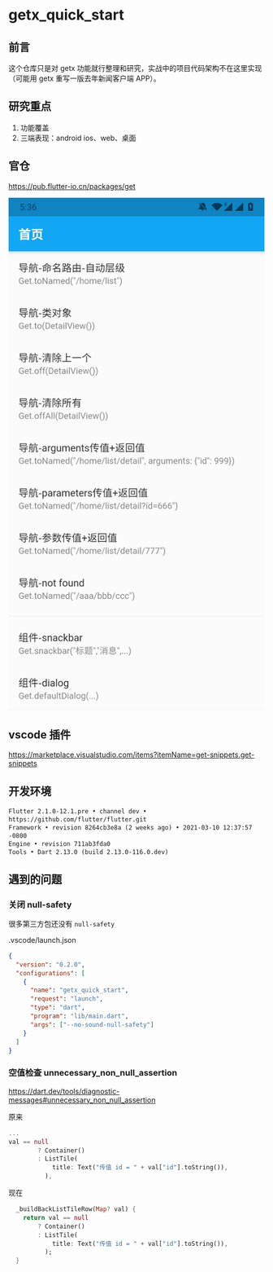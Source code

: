 # getx_quick_start

## 前言

这个仓库只是对 getx 功能就行整理和研究，实战中的项目代码架构不在这里实现（可能用 getx 重写一版去年新闻客户端 APP）。

## 研究重点

1. 功能覆盖
2. 三端表现：android ios、web、桌面

## 官仓

https://pub.flutter-io.cn/packages/get

![](./README/2021-03-24-17-37-06.png)

## vscode 插件

https://marketplace.visualstudio.com/items?itemName=get-snippets.get-snippets

## 开发环境

```
Flutter 2.1.0-12.1.pre • channel dev • https://github.com/flutter/flutter.git
Framework • revision 8264cb3e8a (2 weeks ago) • 2021-03-10 12:37:57 -0800
Engine • revision 711ab3fda0
Tools • Dart 2.13.0 (build 2.13.0-116.0.dev)
```

## 遇到的问题

### 关闭 null-safety

很多第三方包还没有 `null-safety`

.vscode/launch.json

```json
{
  "version": "0.2.0",
  "configurations": [
    {
      "name": "getx_quick_start",
      "request": "launch",
      "type": "dart",
      "program": "lib/main.dart",
      "args": ["--no-sound-null-safety"]
    }
  ]
}
```

### 空值检查 unnecessary_non_null_assertion

https://dart.dev/tools/diagnostic-messages#unnecessary_non_null_assertion

原来

```dart
...
val == null
        ? Container()
        : ListTile(
            title: Text("传值 id = " + val["id"].toString()),
          ),
```

现在

```dart
  _buildBackListTileRow(Map? val) {
    return val == null
        ? Container()
        : ListTile(
            title: Text("传值 id = " + val["id"].toString()),
          );
  }
```
